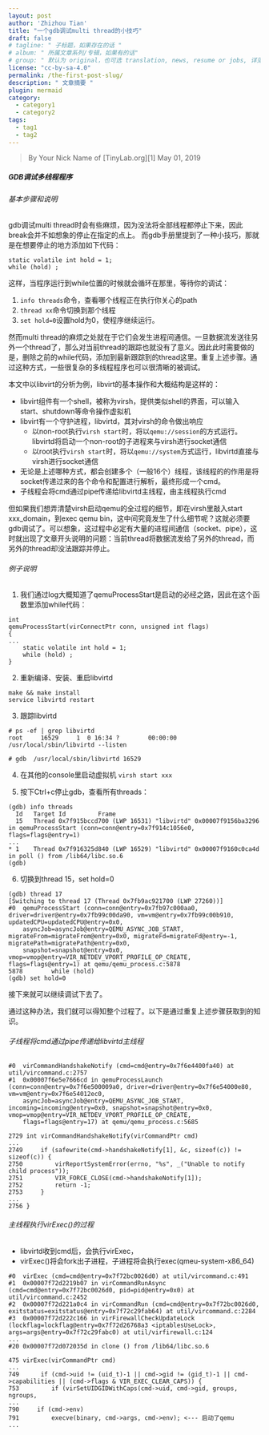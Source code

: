 ```yaml
---
layout: post
author: 'Zhizhou Tian'
title: "一个gdb调试multi thread的小技巧"
draft: false
# tagline: " 子标题，如果存在的话 "
# album: " 所属文章系列/专辑，如果有的话"
# group: " 默认为 original，也可选 translation, news, resume or jobs, 详见 _data/groups.yml"
license: "cc-by-sa-4.0"
permalink: /the-first-post-slug/
description: " 文章摘要 "
plugin: mermaid
category:
  - category1
  - category2
tags:
  - tag1
  - tag2
---
```


> By Your Nick Name of [TinyLab.org][1]
> May 01, 2019
##### GDB调试多线程程序
###### 基本步骤和说明
gdb调试multi thread时会有些麻烦，因为没法将全部线程都停止下来，因此break会并不如想象的停止在指定的点上。
而gdb手册里提到了一种小技巧，那就是在想要停止的地方添加如下代码：
```
static volatile int hold = 1;
while (hold) ;
```
这样，当程序运行到while位置的时候就会循环在那里，等待你的调试：
1. `info threads`命令，查看哪个线程正在执行你关心的path
2. `thread xx`命令切换到那个线程
3. `set hold=0`设置hold为0，使程序继续运行。

然而multi thread的麻烦之处就在于它们会发生进程间通信。一旦数据流发送往另外一个thread了，那么对当前thread的跟踪也就没有了意义。因此此时需要做的是，删除之前的while代码，添加到最新跟踪到的thread这里。重复上述步骤。通过这种方式，一些很复杂的多线程程序也可以很清晰的被调试。

本文中以libvirt的分析为例，libvirt的基本操作和大概结构是这样的：
- libvirt组件有一个shell，被称为virsh，提供类似shell的界面，可以输入start、shutdown等命令操作虚拟机
- libvirt有一个守护进程，libvirtd，其对virsh的命令做出响应
    - 以non-root执行`virsh start`时，将以`qemu://session`的方式运行。libvirtd将启动一个non-root的子进程来与virsh进行socket通信
    - 以root执行`virsh start`时，将以`qemu://system`方式运行，libvirtd直接与virsh进行socket通信
- 无论是上述哪种方式，都会创建多个（一般16个）线程，该线程的的作用是将socket传递过来的各个命令和配置进行解析，最终形成一个cmd。
- 子线程会将cmd通过pipe传递给libvirtd主线程，由主线程执行cmd

但如果我们想弄清楚virsh启动qemu的全过程的细节，即在virsh里敲入start xxx_domain，到exec qemu bin，这中间究竟发生了什么细节呢？这就必须要gdb调试了。可以想象，这过程中必定有大量的进程间通信（socket、pipe），这时就出现了文章开头说明的问题：当前thread将数据流发给了另外的thread，而另外的thread却没法跟踪并停止。

###### 例子说明
1. 我们通过log大概知道了qemuProcessStart是启动的必经之路，因此在这个函数里添加while代码：
```
int
qemuProcessStart(virConnectPtr conn, unsigned int flags)
{
...
    static volatile int hold = 1;
    while (hold) ;
}
```
2. 重新编译、安装、重启libvirtd
```
make && make install
service libvirtd restart
```
3. 跟踪libvirtd
```
# ps -ef | grep libvirtd
root     16529     1  0 16:34 ?        00:00:00 /usr/local/sbin/libvirtd --listen

# gdb  /usr/local/sbin/libvirtd 16529
```

4. 在其他的console里启动虚拟机
`virsh start xxx`

5. 按下Ctrl+c停止gdb，查看所有threads：
```
(gdb) info threads
  Id   Target Id         Frame
  15   Thread 0x7f915bccd700 (LWP 16531) "libvirtd" 0x00007f9156ba3296 in qemuProcessStart (conn=conn@entry=0x7f914c1056e0, flags=flags@entry=1)
...
* 1    Thread 0x7f916325d840 (LWP 16529) "libvirtd" 0x00007f9160c0ca4d in poll () from /lib64/libc.so.6
(gdb)
```

6. 切换到thread 15，set hold=0
```
(gdb) thread 17
[Switching to thread 17 (Thread 0x7fb9ac921700 (LWP 27260))]
#0  qemuProcessStart (conn=conn@entry=0x7fb97c000aa0, driver=driver@entry=0x7fb99c00da90, vm=vm@entry=0x7fb99c00b910, updatedCPU=updatedCPU@entry=0x0,
    asyncJob=asyncJob@entry=QEMU_ASYNC_JOB_START, migrateFrom=migrateFrom@entry=0x0, migrateFd=migrateFd@entry=-1, migratePath=migratePath@entry=0x0,
    snapshot=snapshot@entry=0x0, vmop=vmop@entry=VIR_NETDEV_VPORT_PROFILE_OP_CREATE, flags=flags@entry=1) at qemu/qemu_process.c:5878
5878        while (hold)
(gdb) set hold=0
```
接下来就可以继续调试下去了。

通过这种办法，我们就可以得知整个过程了。以下是通过重复上述步骤获取到的知识。

###### 子线程将cmd通过pipe传递给libvirtd主线程
```
#0  virCommandHandshakeNotify (cmd=cmd@entry=0x7f6e4400fa40) at util/vircommand.c:2757
#1  0x00007f6e5e7666cd in qemuProcessLaunch (conn=conn@entry=0x7f6e500009a0, driver=driver@entry=0x7f6e54000e80, vm=vm@entry=0x7f6e54012ec0,
    asyncJob=asyncJob@entry=QEMU_ASYNC_JOB_START, incoming=incoming@entry=0x0, snapshot=snapshot@entry=0x0, vmop=vmop@entry=VIR_NETDEV_VPORT_PROFILE_OP_CREATE,
    flags=flags@entry=17) at qemu/qemu_process.c:5685
```
```
2729 int virCommandHandshakeNotify(virCommandPtr cmd)
...
2749     if (safewrite(cmd->handshakeNotify[1], &c, sizeof(c)) != sizeof(c)) {
2750         virReportSystemError(errno, "%s", _("Unable to notify child process"));
2751         VIR_FORCE_CLOSE(cmd->handshakeNotify[1]);
2752         return -1;
2753     }
...
2756 }
```

###### 主线程执行virExec()的过程
- libvirtd收到cmd后，会执行virExec，
- virExec()将会fork出子进程，子进程将会执行exec(qmeu-system-x86_64)
```
#0  virExec (cmd=cmd@entry=0x7f72bc0026d0) at util/vircommand.c:491
#1  0x00007f72d2219b07 in virCommandRunAsync (cmd=cmd@entry=0x7f72bc0026d0, pid=pid@entry=0x0) at util/vircommand.c:2452
#2  0x00007f72d221a0c4 in virCommandRun (cmd=cmd@entry=0x7f72bc0026d0, exitstatus=exitstatus@entry=0x7f72c29fab64) at util/vircommand.c:2284
#3  0x00007f72d222c166 in virFirewallCheckUpdateLock (lockflag=lockflag@entry=0x7f72d26768a3 <iptablesUseLock>, args=args@entry=0x7f72c29fabc0) at util/virfirewall.c:124
...
#20 0x00007f72d072035d in clone () from /lib64/libc.so.6
```
```
475 virExec(virCommandPtr cmd)
...
749      if (cmd->uid != (uid_t)-1 || cmd->gid != (gid_t)-1 || cmd->capabilities || (cmd->flags & VIR_EXEC_CLEAR_CAPS)) {
753         if (virSetUIDGIDWithCaps(cmd->uid, cmd->gid, groups, ngroups,
...
790     if (cmd->env)
791         execve(binary, cmd->args, cmd->env); <--- 启动了qemu
...
```
